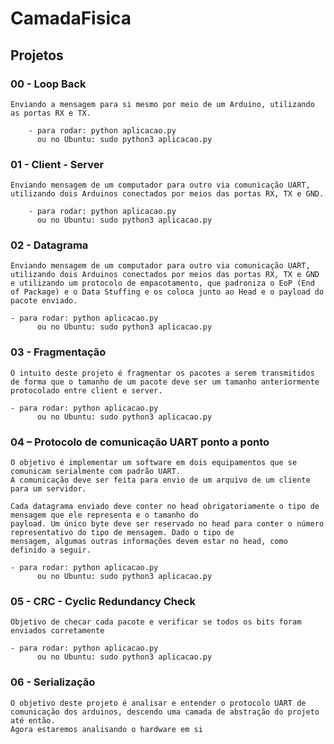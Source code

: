 # CamadaFisica

## Projetos

### 00 - Loop Back

    Enviando a mensagem para si mesmo por meio de um Arduino, utilizando as portas RX e TX.
    
        - para rodar: python aplicacao.py
          ou no Ubuntu: sudo python3 aplicacao.py

### 01 - Client - Server

    Enviando mensagem de um computador para outro via comunicação UART, utilizando dois Arduinos conectados por meios das portas RX, TX e GND.

        - para rodar: python aplicacao.py
          ou no Ubuntu: sudo python3 aplicacao.py

### 02 - Datagrama

    Enviando mensagem de um computador para outro via comunicação UART, utilizando dois Arduinos conectados por meios das portas RX, TX e GND e utilizando um protocolo de empacotamento, que padroniza o EoP (End of Package) e o Data Stuffing e os coloca junto ao Head e o payload do pacote enviado.

    - para rodar: python aplicacao.py
          ou no Ubuntu: sudo python3 aplicacao.py

### 03 - Fragmentação
    
    O intuito deste projeto é fragmentar os pacotes a serem transmitidos de forma que o tamanho de um pacote deve ser um tamanho anteriormente protocolado entre client e server.

    - para rodar: python aplicacao.py
          ou no Ubuntu: sudo python3 aplicacao.py

### 04 – Protocolo de comunicação UART ponto a ponto

    O objetivo é implementar um software em dois equipamentos que se comunicam serialmente com padrão UART. 
    A comunicação deve ser feita para envio de um arquivo de um cliente para um servidor. 

    Cada datagrama enviado deve conter no head obrigatoriamente o tipo de mensagem que ele representa e o tamanho do
    payload. Um único byte deve ser reservado no head para conter o número representativo do tipo de mensagem. Dado o tipo de
    mensagem, algumas outras informações devem estar no head, como definido a seguir.

    - para rodar: python aplicacao.py
          ou no Ubuntu: sudo python3 aplicacao.py

### 05 - CRC - Cyclic Redundancy Check

    Objetivo de checar cada pacote e verificar se todos os bits foram enviados corretamente

    - para rodar: python aplicacao.py
          ou no Ubuntu: sudo python3 aplicacao.py

### 06 - Serialização

    O objetivo deste projeto é analisar e entender o protocolo UART de comunicação dos arduinos, descendo uma camada de abstração do projeto até então.
    Agora estaremos analisando o hardware em si